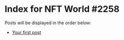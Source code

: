 # Index for NFT World #2258
Posts will be displayed in the order below:

- [Your first post](./001-first.md)

